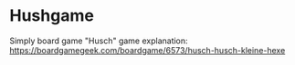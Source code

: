 # Hushgame
Simply board game "Husch"
game explanation: https://boardgamegeek.com/boardgame/6573/husch-husch-kleine-hexe
